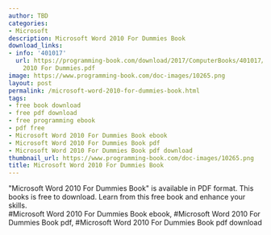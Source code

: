 ```yaml
---
author: TBD
categories:
- Microsoft
description: Microsoft Word 2010 For Dummies Book
download_links:
- info: '401017'
  url: https://programming-book.com/download/2017/ComputerBooks/401017/Microsoft Word
    2010 For Dummies.pdf
image: https://www.programming-book.com/doc-images/10265.png
layout: post
permalink: /microsoft-word-2010-for-dummies-book.html
tags:
- free book download
- free pdf download
- free programming ebook
- pdf free
- Microsoft Word 2010 For Dummies Book ebook
- Microsoft Word 2010 For Dummies Book pdf
- Microsoft Word 2010 For Dummies Book pdf download
thumbnail_url: https://www.programming-book.com/doc-images/10265.png
title: Microsoft Word 2010 For Dummies Book
---
```


 
<div class="item-desc text-justify">
  "Microsoft Word 2010 For Dummies Book" is available in PDF format. This books is free to download. Learn from this free book and enhance your skills.
  <br>
  #Microsoft Word 2010 For Dummies Book ebook, #Microsoft Word 2010 For Dummies Book pdf, #Microsoft Word 2010 For Dummies Book pdf download
</div>